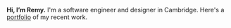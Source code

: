 **Hi, I’m Remy.** I'm a software engineer and designer in Cambridge. Here's a [portfolio](https://remyhunt.net) of my recent work.
